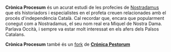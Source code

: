 **Crònica Procesum** és un acurat estudi de les profecies de [Nostradamus](https://ca.wikipedia.org/wiki/Nostradamus) que els historiadors i especialistes en el profeta creuen relacionades amb el procés d'independència Català. Cal recordar que, encara que popularment conegut com a Nostradamus, el seu nom real era Miquel de Nostra Dama. Parlava Occità, i sempre va estar molt interessat en els afers dels Països Catalans.

**Crònica Procesum** també és un [fork](https://ca.wikipedia.org/wiki/Fork) de **[Crónica Pestorum](https://github.com/raulmagdalena/CronicaPestorum/blob/master/README.md)**
